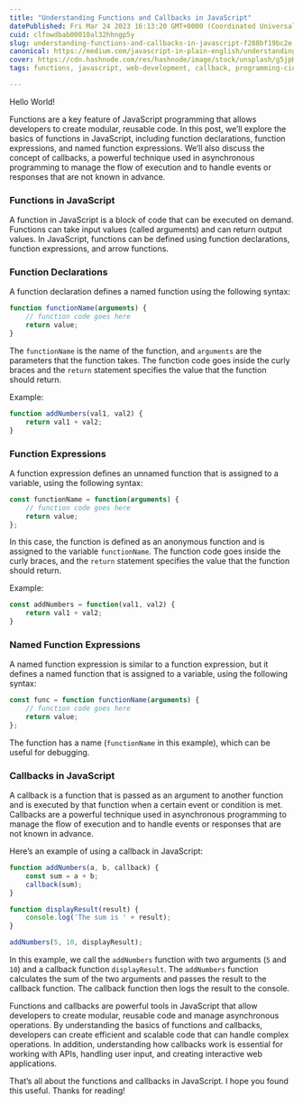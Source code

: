 ```yaml
---
title: "Understanding Functions and Callbacks in JavaScript"
datePublished: Fri Mar 24 2023 16:13:20 GMT+0000 (Coordinated Universal Time)
cuid: clfowdbab00010al32hhngp5y
slug: understanding-functions-and-callbacks-in-javascript-f288bf19bc2e
canonical: https://medium.com/javascript-in-plain-english/understanding-functions-and-callbacks-in-javascript-f288bf19bc2e
cover: https://cdn.hashnode.com/res/hashnode/image/stock/unsplash/g5jpH62pwes/upload/dd3cc3efc7284f725b57d5891565cb7b.jpeg
tags: functions, javascript, web-development, callback, programming-ciovqvfcb008mb253jrczo9ye

---
```


Hello World!

Functions are a key feature of JavaScript programming that allows developers to create modular, reusable code. In this post, we’ll explore the basics of functions in JavaScript, including function declarations, function expressions, and named function expressions. We’ll also discuss the concept of callbacks, a powerful technique used in asynchronous programming to manage the flow of execution and to handle events or responses that are not known in advance.

### Functions in JavaScript

A function in JavaScript is a block of code that can be executed on demand. Functions can take input values (called arguments) and can return output values. In JavaScript, functions can be defined using function declarations, function expressions, and arrow functions.

### Function Declarations

A function declaration defines a named function using the following syntax:

```javascript
function functionName(arguments) {
    // function code goes here
    return value;
}
```

The `functionName` is the name of the function, and `arguments` are the parameters that the function takes. The function code goes inside the curly braces and the `return` statement specifies the value that the function should return.

Example:

```javascript
function addNumbers(val1, val2) {
    return val1 + val2;
}
```

### Function Expressions

A function expression defines an unnamed function that is assigned to a variable, using the following syntax:

```javascript
const functionName = function(arguments) {
    // function code goes here
    return value;
};
```

In this case, the function is defined as an anonymous function and is assigned to the variable `functionName`. The function code goes inside the curly braces, and the `return` statement specifies the value that the function should return.

Example:

```javascript
const addNumbers = function(val1, val2) {
    return val1 + val2;
}
```

### Named Function Expressions

A named function expression is similar to a function expression, but it defines a named function that is assigned to a variable, using the following syntax:

```javascript
const func = function functionName(arguments) {
    // function code goes here
    return value;
};
```

The function has a name (`functionName` in this example), which can be useful for debugging.

### Callbacks in JavaScript

A callback is a function that is passed as an argument to another function and is executed by that function when a certain event or condition is met. Callbacks are a powerful technique used in asynchronous programming to manage the flow of execution and to handle events or responses that are not known in advance.

Here’s an example of using a callback in JavaScript:

```javascript
function addNumbers(a, b, callback) {
    const sum = a + b;
    callback(sum);
}

function displayResult(result) {
    console.log('The sum is ' + result);
}

addNumbers(5, 10, displayResult);
```

In this example, we call the `addNumbers` function with two arguments (`5` and `10`) and a callback function `displayResult`. The `addNumbers` function calculates the sum of the two arguments and passes the result to the callback function. The callback function then logs the result to the console.

Functions and callbacks are powerful tools in JavaScript that allow developers to create modular, reusable code and manage asynchronous operations. By understanding the basics of functions and callbacks, developers can create efficient and scalable code that can handle complex operations. In addition, understanding how callbacks work is essential for working with APIs, handling user input, and creating interactive web applications.

That’s all about the functions and callbacks in JavaScript. I hope you found this useful. Thanks for reading!